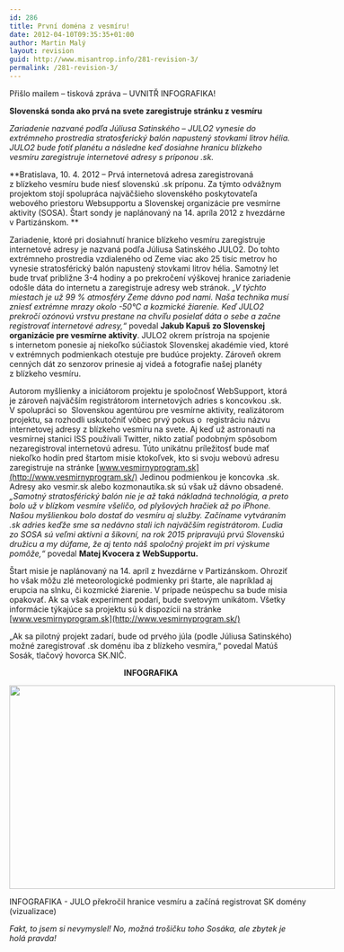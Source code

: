 ```yaml
---
id: 286
title: První doména z vesmíru!
date: 2012-04-10T09:35:35+01:00
author: Martin Malý
layout: revision
guid: http://www.misantrop.info/281-revision-3/
permalink: /281-revision-3/
---
```

Přišlo mailem &#8211; tisková zpráva &#8211; UVNITŘ INFOGRAFIKA!

<!--more-->

**Slovenská sonda ako prvá na svete zaregistruje stránku z vesmíru** 

_Zariadenie nazvané podľa Júliusa Satinského &#8211; JULO2 vynesie do extrémneho prostredia stratosferický balón napustený stovkami litrov hélia. JULO2 bude fotiť planétu a následne keď dosiahne hranicu blízkeho vesmíru zaregistruje internetové adresy s príponou .sk._

**Bratislava, 10. 4. 2012 – Prvá internetová adresa zaregistrovaná z blízkeho vesmíru bude niesť slovenskú .sk príponu. Za týmto odvážnym projektom stojí spolupráca najväčšieho slovenského poskytovateľa webového priestoru Websupportu a Slovenskej organizácie pre vesmírne aktivity (SOSA). Štart sondy je naplánovaný na 14. apríla 2012 z hvezdárne v Partizánskom. ** 

Zariadenie, ktoré pri dosiahnutí hranice blízkeho vesmíru zaregistruje internetové adresy je nazvaná podľa Júliusa Satinského JULO2. Do tohto extrémneho prostredia vzdialeného od Zeme viac ako 25 tisíc metrov ho vynesie stratosférický balón napustený stovkami litrov hélia. Samotný let bude trvať približne 3-4 hodiny a po prekročení výškovej hranice zariadenie odošle dáta do internetu a zaregistruje adresy web stránok. _&#8222;V týchto miestach je už 99 % atmosféry Zeme dávno pod nami. Naša technika musí zniesť extrémne mrazy okolo -50°C a kozmické žiarenie. Keď JULO2 prekročí ozónovú vrstvu prestane na chvíľu posielať dáta o sebe a začne registrovať internetové adresy,&#8220;_ povedal **Jakub Kapuš zo Slovenskej organizácie pre vesmírne aktivity**. JULO2 okrem prístroja na spojenie s internetom ponesie aj niekoľko súčiastok Slovenskej akadémie vied, ktoré v extrémnych podmienkach otestuje pre budúce projekty. Zároveň okrem cenných dát zo senzorov prinesie aj videá a fotografie našej planéty z blízkeho vesmíru.

Autorom myšlienky a iniciátorom projektu je spoločnosť WebSupport, ktorá je zároveň najväčším registrátorom internetových adries s koncovkou .sk. V spolupráci so  Slovenskou agentúrou pre vesmírne aktivity, realizátorom projektu, sa rozhodli uskutočniť vôbec prvý pokus o  registráciu názvu internetovej adresy z blízkeho vesmíru na svete. Aj keď už astronauti na vesmírnej stanici ISS používali Twitter, nikto zatiaľ podobným spôsobom nezaregistroval internetovú adresu. Túto unikátnu príležitosť bude mať niekoľko hodín pred štartom misie ktokoľvek, kto si svoju webovú adresu zaregistruje na stránke [www.vesmirnyprogram.sk](http://www.vesmirnyprogram.sk/) Jedinou podmienkou je koncovka .sk. Adresy ako vesmir.sk alebo kozmonautika.sk sú však už dávno obsadené. _&#8222;Samotný stratosférický balón nie je až taká nákladná technológia, a preto bolo už v blízkom vesmíre všeličo, od plyšových hračiek až po iPhone. Našou myšlienkou bolo dostať do vesmíru aj služby. Začíname vytváraním .sk adries keďže sme sa nedávno stali ich najväčším registrátorom. Ľudia zo SOSA sú veľmi aktívni a šikovní, na rok 2015 pripravujú prvú Slovenskú družicu a my dúfame, že aj tento náš spoločný projekt im pri výskume pomôže,&#8220;_ povedal **Matej Kvocera z WebSupportu.**

Štart misie je naplánovaný na 14. apríl z hvezdárne v Partizánskom. Ohroziť ho však môžu zlé meteorologické podmienky pri štarte, ale napríklad aj erupcia na slnku, či kozmické žiarenie. V prípade neúspechu sa bude misia opakovať. Ak sa však experiment podarí, bude svetovým unikátom. Všetky informácie týkajúce sa projektu sú k dispozícii na stránke [www.vesmirnyprogram.sk](http://www.vesmirnyprogram.sk/)

&#8222;Ak sa pilotný projekt zadarí, bude od prvého júla (podle Júliusa Satinského) možné zaregistrovať .sk doménu iba z blízkeho vesmíra,&#8220; povedal Matúš Sosák, tlačový hovorca SK.NIČ.

<p style="text-align: center;">
  <strong>INFOGRAFIKA</strong>
</p>

<div id="attachment_282" style="width: 590px" class="wp-caption aligncenter">
  <a href="http://www.misantrop.info/prvni-domena-z-vesmiru/julo/" rel="attachment wp-att-282"><img aria-describedby="caption-attachment-282" class="size-full wp-image-282 " title="INFOGRAFIKA" src="http://www.misantrop.info/wp-content/uploads/2012/04/julo.jpg" alt="" width="580" height="362" srcset="https://www.misantrop.info/wp-content/uploads/2012/04/julo.jpg 580w, https://www.misantrop.info/wp-content/uploads/2012/04/julo-200x124.jpg 200w, https://www.misantrop.info/wp-content/uploads/2012/04/julo-500x312.jpg 500w" sizes="(max-width: 580px) 100vw, 580px" /></a>
  
  <p id="caption-attachment-282" class="wp-caption-text">
    INFOGRAFIKA - JULO překročil hranice vesmíru a začíná registrovat SK domény (vizualizace)
  </p>
</div>

_Fakt, to jsem si nevymyslel! No, možná trošičku toho Sosáka, ale zbytek je holá pravda!_